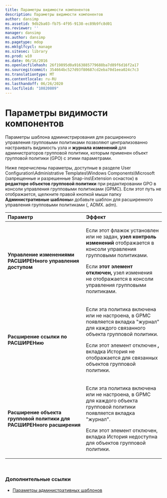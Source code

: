 ```yaml
---
title: Параметры видимости компонентов
description: Параметры видимости компонентов
author: dansimp
ms.assetid: 9db2ba03-fb75-4f95-9138-ec89b9fc8d01
ms.reviewer: ''
manager: dansimp
ms.author: dansimp
ms.pagetype: mdop
ms.mktglfcycl: manage
ms.sitesec: library
ms.prod: w10
ms.date: 06/16/2016
ms.openlocfilehash: 26f19895d0a9163885779688ba7d89f6d16f2a17
ms.sourcegitcommit: 354664bc527d93f80687cd2eba70d1eea024c7c3
ms.translationtype: MT
ms.contentlocale: ru-RU
ms.lasthandoff: 06/26/2020
ms.locfileid: "10820809"
---
```

# Параметры видимости компонентов


Параметры шаблона администрирования для расширенного управления групповыми политиками позволяют централизованно настраивать видимость узла и **журнала** **изменений** для администраторов групповой политики, которым применен объект групповой политики (GPO) с этими параметрами.

Ниже перечислены параметры, доступные в разделе User Configuration\\Administrative Templates\\Windows Components\\Microsoft (запрещенные и разрешенные Snap-ins\\Extension оснасток) в **редакторе объектов групповой политики** при редактировании GPO в консоли управления групповыми политиками (GPMC). Если этот путь не отображается, щелкните правой кнопкой мыши папку **Административные шаблоны**и добавьте шаблон для расширенного управления групповыми политиками (, ADMX. adm).

<table>
<colgroup>
<col width="50%" />
<col width="50%" />
</colgroup>
<thead>
<tr class="header">
<th align="left">Параметр</th>
<th align="left">Эффект</th>
</tr>
</thead>
<tbody>
<tr class="odd">
<td align="left"><p><strong>Управление изменениями РАСШИРЕНного управления доступом</strong></p></td>
<td align="left"><p>Если этот флажок установлен или не задан, <strong> узел контроль изменений </strong> отображается в консоли управления групповыми политиками.</p>
<p>Если <strong> этот элемент отключен, </strong> узел изменения не отображается в консоли управления групповыми политиками.</p></td>
</tr>
<tr class="even">
<td align="left"><p><strong>Расширение ссылки по РАСШИРЕНию</strong></p></td>
<td align="left"><p>Если эта политика включена или не настроена, <strong> </strong> в GPMC появляется вкладка "журнал" для каждого связанного объекта групповой политики.</p>
<p>Если этот элемент отключен <strong> , </strong> вкладка История не отображается для связанных объектов групповой политики.</p></td>
</tr>
<tr class="odd">
<td align="left"><p><strong>Расширение объекта групповой политики для РАСШИРЕНного расширения</strong></p></td>
<td align="left"><p>Если эта политика включена или не настроена, <strong> </strong> в GPMC для каждого объекта групповой политики появляется вкладка "журнал".</p>
<p>Если этот элемент отключен, вкладка История недоступна <strong> </strong> для объектов групповой политики.</p></td>
</tr>
</tbody>
</table>

 

### Дополнительные ссылки

-   [Параметры административных шаблонов](administrative-template-settings.md)

 

 





